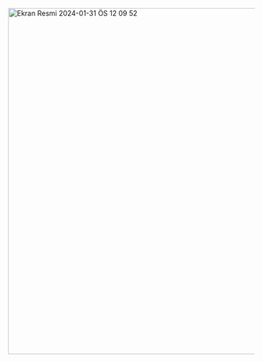 
<img width="707" alt="Ekran Resmi 2024-01-31 ÖS 12 09 52" src="https://github.com/ahkalama/Unity-BirdOfFortune/assets/116187665/dabaff25-6d94-42a1-9aed-af369bf6f157">
